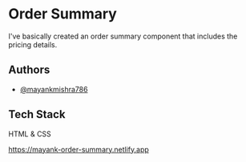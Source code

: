 
# Order Summary

I've basically created an order summary component that includes the pricing details.
## Authors

- [@mayankmishra786](https://github.com/mayankmishra786)


## Tech Stack

HTML & CSS


https://mayank-order-summary.netlify.app